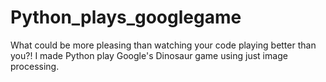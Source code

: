 # Python_plays_googlegame
What could be more pleasing than watching your code playing better than you?! I made Python play Google's Dinosaur game using just image processing.
